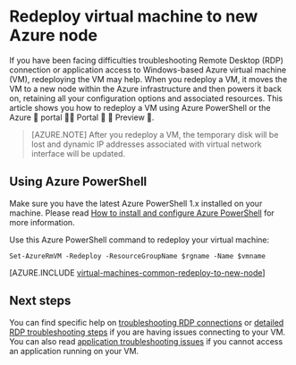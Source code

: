 <properties 
	pageTitle="Redeploy Windows virtual machines | Azure" 
	description="Describes how to redeploy Windows virtual machines to mitigate RDP connection issues." 
	services="virtual-machines-windows" 
	documentationCenter="virtual-machines" 
	authors="iainfoulds" 
	manager="timlt"
	tags="azure-resource-manager,top-support-issue" 
/>
	

<tags 
	ms.service="virtual-machines-windows" 
	ms.devlang="na" 
	ms.topic="support-article" 
	ms.tgt_pltfrm="vm-windows"
	ms.workload="infrastructure" 
	ms.date="06/28/2016" 
	wacn.date="" 
	ms.author="iainfou" 
/>


# Redeploy virtual machine to new Azure node

If you have been facing difficulties troubleshooting Remote Desktop (RDP) connection or application access to Windows-based Azure virtual machine (VM), redeploying the VM may help. When you redeploy a VM, it moves the VM to a new node within the Azure infrastructure and then powers it back on, retaining all your configuration options and associated resources. This article shows you how to redeploy a VM using Azure PowerShell or the Azure  portal  Portal   Preview .

> [AZURE.NOTE] After you redeploy a VM, the temporary disk will be lost and dynamic IP addresses associated with virtual network interface will be updated. 

## Using Azure PowerShell

Make sure you have the latest Azure PowerShell 1.x installed on your machine. Please read [How to install and configure Azure PowerShell](/documentation/articles/powershell-install-configure/) for more information.

Use this Azure PowerShell command to redeploy your virtual machine:

	Set-AzureRmVM -Redeploy -ResourceGroupName $rgname -Name $vmname 


[AZURE.INCLUDE [virtual-machines-common-redeploy-to-new-node](../../includes/virtual-machines-common-redeploy-to-new-node.md)]


## Next steps
You can find specific help on [troubleshooting RDP connections](/documentation/articles/virtual-machines-windows-troubleshoot-rdp-connection/) or [detailed RDP troubleshooting steps](/documentation/articles/virtual-machines-windows-detailed-troubleshoot-rdp/) if you are having issues connecting to your VM. You can also read [application troubleshooting issues](/documentation/articles/virtual-machines-windows-troubleshoot-app-connection/) if you cannot access an application running on your VM.